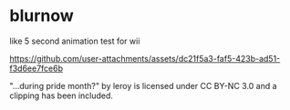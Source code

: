 # blurnow
like 5 second animation test for wii


https://github.com/user-attachments/assets/dc21f5a3-faf5-423b-ad51-f3d6ee7fce6b


"...during pride month?" by leroy is licensed under CC BY-NC 3.0 and a clipping has been included.
